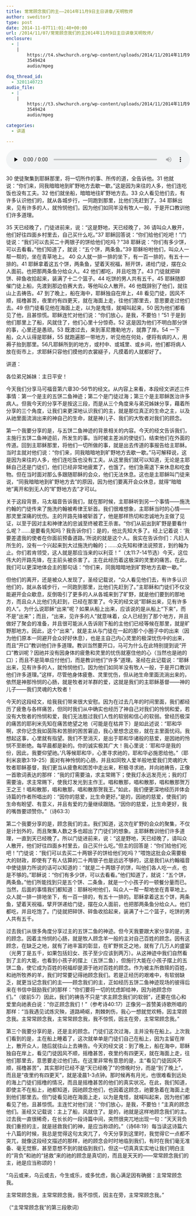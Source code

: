 ```yaml
---
title: 常常顾念我们的主——2014年11月9日主日讲章/天明牧师
author: sweditor3
type: post
date: 2014-11-07T11:01:40+00:00
url: /2014/11/07/常常顾念我们的主2014年11月9日主日讲章天明牧师/
enclosure:
  - |
    |
        https://t4.shwchurch.org/wp-content/uploads/2014/11/2014年11月9日讲道录音.mp3
        3549424
        audio/mpeg
        
dsq_thread_id:
  - 3201140723
audio_file:
  - |
    |
        https://t3.shwchurch.org/wp-content/uploads/2014/11/2014年11月9日讲道录音.mp3
        3549424
        audio/mpeg
        
categories:
  - 讲道

---
```

<audio class="wp-audio-shortcode" id="audio-11794-29" preload="none" style="width: 100%;" controls="controls"><source type="audio/mpeg" src="http://t5.shwchurch.org/wp-content/uploads/2014/11/2014年11月9日讲道录音.mp3?_=29" /><http://t5.shwchurch.org/wp-content/uploads/2014/11/2014年11月9日讲道录音.mp3></audio> 

30 使徒聚集到耶稣那里，将一切所作的事、所传的道，全告诉他。31 他就说：“你们来，同我暗暗地到旷野地方去歇一歇。”这是因为来往的人多，他们连吃饭也没有工夫。32 他们就坐船，暗暗地往旷野地方去。33 众人看见他们去，有许多认识他们的，就从各城步行，一同跑到那里，比他们先赶到了。34 耶稣出来，见有许多的人，就怜悯他们，因为他们如同羊没有牧人一般，于是开口教训他们许多道理。
  
35 天已经晚了，门徒进前来，说：“这是野地，天已经晚了，36 请叫众人散开，他们好往四面乡村里去，自己买什么吃。”37 耶稣回答说：“你们给他们吃吧！”门徒说：“我们可以去买二十两银子的饼给他们吃吗？”38 耶稣说：“你们有多少饼，可以去看看。”他们知道了，就说：“五个饼，两条鱼。”39 耶稣吩咐他们，叫众人一帮一帮的，坐在青草地上。 40 众人就一排一排的坐下，有一百一排的，有五十一排的。41 耶稣拿着这五个饼，两条鱼，望着天祝福，掰开饼，递给门徒，摆在众人面前。也把那两条鱼分给众人。42 他们都吃，并且吃饱了。43 门徒就把碎饼、碎鱼收拾起来，装满了十二个篮子。44 吃饼的男人共有五千。45 耶稣随即催门徒上船，先渡到那边伯赛大去，等他叫众人散开。46 他既辞别了他们，就往山上去祷告。47 到了晚上，船在海中，耶稣独自在岸上，48 看见门徒，因风不顺，摇橹甚苦，夜里约有四更天，就在海面上走，往他们那里去，意思要走过他们去。49 但门徒看见他在海面上走，以为是鬼怪，就喊叫起来，50 因为他们都看见了他，且甚惊慌。耶稣连忙对他们说：“你们放心，是我，不要怕！”51 于是到他们那里上了船，风就住了，他们心里十分惊奇。52 这是因为他们不明白那分饼的事，心里还是愚顽。53 既渡过去，来到革尼撒勒地方，就靠了岸。54 一下船，众人认得是耶稣，55 就跑遍那一带地方，听见他在何处，便将有病的人，用褥子抬到那里。56凡耶稣所到的地方，或村中、或城里、或乡间，他们都将病人放在街市上，求耶稣只容他们摸他的衣裳繸子，凡摸着的人就都好了。

讲道：

各位弟兄姊妹：主日平安！

今天我们分享马可福音第六章30-56节的经文。从内容上来看，本段经文讲述三件事情：第一个是主的五饼二鱼神迹；第二个是门徒过海；第三个是主耶稣医治许多病人。但我今天的分享不是按这三段，而是从三个角度来与弟兄姊妹分享，藉着所分享的三个角度，让我们来更深地认识我们的主，就是那位真正的生命之主，以及从祂里面流淌出来的神自己的生命，就是神儿子、我们的大牧者对我们的顾念。

第一个我要分享的是，与五饼二鱼神迹的背景相关的内容。今天的经文告诉我们，主施行五饼二鱼神迹前，所发生的事。当时被主差派的使徒们，结束他们在外面的传道。回到主耶稣那里，将他们一切所做的事，就是出去传道的事报告给主耶稣。当时主就对他们说：“你们来，同我暗暗地到旷野地方去歇一歇。”马可解释说，这是因为来往的人多，他们连吃饭也没有工夫。从这里我们就可以知道，无论是主耶稣自己还是门徒们，他们已经非常地疲累了，也饿了。他们急需退下来休息和吃食物。但在当时面对那么多跟随耶稣的会众，他们无法休息。这也是主耶稣叫门徒来说，“同我暗暗地到旷野地方去”的原因，因为他们要离开会众休息，就得“暗暗地”离开和到无人的“旷野地方去”才可以。

关于这段背景，马太福音告诉我们，就在那时候，主耶稣听到另一个事情——施洗约翰的门徒传来了施洗约翰被希律王斩首。我们很难想象，主耶稣当时的心情——那灵里深痛的忧伤。主的开路先锋被斩首了，他是那样热切和忠诚地为主做了见证，以至于因对主和神律法的忠诚至终被君王杀害。“你们从前出到旷野是要看什么呢？……是要看先知吗？我告诉你们：是的，他比先知大多了。经上记着说：‘我要差遣我的使者在你面前预备道路。’所说的就是这个人。我实在告诉你们：凡妇人所生的，没有一个兴起来到大过施洗约翰的；……众先知和律法说预言，到约翰为止。你们若肯领受，这人就是那应当来的以利亚！”（太11:7-14节选）今天，这位伟大的开路先锋，在主前头被杀害了。主在此经历着这极深的灵里的痛苦。在此，我们可以更深地体会主的那句话：“你们来，同我暗暗地到旷野地方去歇一歇。”

但他们的离开，还是被众人发现了，圣经记载说，“众人看见他们去，有许多认识他们的，就从各城步行，一同跑到那里，比他们先赶到了。”主耶稣和门徒们不仅没能避开会众歇息，反倒吸引了更多的人从各城来到了旷野，就是他们要到的那地方，而且众人比他们先赶到，已经在那里了。今天的经文说“耶稣出来，见有许多的人”。为什么说耶稣“出来”呢？如果从船上出来，应该说的是从船上“下来”，而不是“出来”；而且，“出来，见许多的人”就意味着，众人已经到了那个地方，并且做好了聚会的准备，并且很可能派人告诉刚下船的主他们已经等候在那里，就是旷野那地方。因此，这个“出来”，就是主从与门徒在一起的那个小圈子中的出来（因为他们原本一同避开会众好好休息），也是主自己内心灵里的极深忧伤中的出来，而且“开口”教训他们许多道理。教训当然要开口，马可为什么在此特别提到说“开口”教训呢？因祂并没有因身体的疲惫和灵里的忧伤就塞住他的心（当然也是祂的口）；而且不是简单应付他们，而是教训他们“许多”道理。圣经在此记载说：“耶稣出来，见有许多的人，就怜悯他们，因为他们如同羊没有牧人一般，于是开口教训他们许多道理。”这样，尽管他身体疲惫、灵里忧伤，但从祂生命里面流淌出来的，依然是神那怜悯的心肠，就是牧者对羊群的爱，这就是我们的主耶稣基督——神的儿子——我们灵魂的大牧者！

今天的这段经文，给我我们带来很大安慰。因为在过去几年的时间里面，我们都经历了疲惫与各样痛苦，但同时我们从中确实也经历了神自己对我们的怜悯和爱，若没有大牧者的怜悯和爱，我们无法胜过我们人性的软弱和信心的软弱。曾经历极深的痛苦的耶利米先知在痛苦绝望之地（可能是在枯井下）是如此述说：“耶和华啊，求你记念我如茵陈和苦胆的困苦窘迫，我心里想念这些，就在主里面忧闷。我想起这事，心里就有指望。我们不至消灭，是出于耶和华诸般的慈爱，是因祂的怜悯不至断绝。每早晨都是新的。你的诚实极其广大！我心里说：‘耶和华是我的份，因此，我要仰望祂。’凡等候耶和华，心里寻求祂的，耶和华必施恩给他。”（耶利米哀歌3:19-25）面对有神怜悯的心肠，并且如同牧人爱羊般地爱我们灵魂的大牧者耶稣基督，我们更当从疲惫和困苦中走出来，积极寻求祂，并向祂祷告，正像一首歌词表达的那样：“我的灯需要油，求主常赐下；使我灯永远发亮光；我的灯需要油，求主常赐下，使我灯发光到主作王。唱和散那，唱和散那，唱和散那贺万王之王！唱和散那，唱和散那，唱和散那贺我王。”如此，我们便更深地经历并体会诗篇的作者所唱出的：“因你的慈爱，比生命更好。”是的，因祂的慈爱，使我们的生命有盼望、有意义，并且有爱的力量继续跟随。“因你的慈爱，比生命更好，我的嘴唇要颂赞你。”（诗63:3）

第二个我要分享的是，顾念我们的主。我们知道，这次在旷野的会众的聚集，不仅是计划外的，而且聚集人数之多也超出了门徒们的想象。主耶稣教训他们许多道理，一直到天已经晚了。所以门徒进前来，说：“这是野地，天已经晚了，请叫众人散开，他们好往四面乡村里去，自己买什么吃。”但主的回答是：“你们给他们吃吧！”门徒说：“我们可以去买二十两银子的饼给他们吃吗？”喂饱这批会众需要极大的财政，即使有了有人估算的二十两银子也是远远不够的，这是我们从约翰福音中使徒腓力所说的话可以知道的：“就是二十两银子的饼，叫他们各人吃一点，也是不够的。”耶稣说：“你们有多少饼，可以去看看。”他们知道了，就说：“五个饼，两条鱼。”他们所能找到只是五个饼、二条鱼，就是一个小孩子的一顿餐分量而已。当然，后面的事情我们都知道：耶稣吩咐他们，叫众人一帮一帮地坐在青草地上。众人就一排一排地坐下，有一百一排的，有五十一排的。耶稣拿着这五个饼，两条鱼，望着天祝福，擘开饼递给门徒，摆在众人面前，也把那两条鱼分给众人。他们都吃，并且吃饱了。门徒就把碎饼、碎鱼收拾起来，装满了十二个篮子，吃饼的男人共有五千。

过去我们从很多角度分享过主的五饼二鱼的神迹。但今天我要跟大家分享的是，主的顾念。因着主怜悯的心肠，就是牧人顾念羊一般的主对自己百姓的顾念。因有这顾念，在缺乏之地，就有了祂丰富的彰显，在旷野贫乏之地，就有了几万人的盛宴（光男丁是五千，如果包括妇女、孩子至少应该到两万）。从这神迹中我们自然看到了主的大能，也看到小孩子的摆上（五饼二鱼），但施行大能在小孩子摆上的五饼二鱼，使它成为百姓的祝福却是源于祂对百姓的顾念。作为被主所救赎的百姓，和祂所牧养的羊，我们时常要记得祂顾念我们。若是正经历的艰难中，有软弱缺乏，就更当记念我们的主——顾念我们的主，正如经历五饼二鱼神迹现场的彼得后来在书信中鼓励我们的那样：“你们要将一切的忧虑卸给神，因为祂顾念你们。”（彼前5:7）因此，我们的祷告不只是“求主顾念我们的软弱”，还要在信心和爱里向祂表白说：“你正顾念我们！”（参考诗40:17）正像另一首赞美诗歌所唱的那样：“当我遇见试炼灾殃，道路崎岖，荆棘刺伤，我心一想就觉欢畅，因主常顾念我。主常常顾念我，主常常顾念我，我不惊慌，因主在旁，主常常顾念我。”

第三个我要分享的是，还是主的顾念。门徒们这次过海，主并没有在船上。上次我们看到的是，主在船上睡着了，这次就单单是门徒们自己在船上，因为主留在岸上，散开众人，随后就往山上去祷告。今天的经文说：到了晚上，船在海中，耶稣独自在岸上，看见门徒因风不顺，摇橹甚苦，夜里约有四更天，就在海面上走，往他们那里去，意思要走过他们去。在这里非常有意思的是，主“看见门徒因风不顺，摇橹甚苦”，其实那时已经不是“天已经晚了”的傍晚时分，而是“到了晚上”，而且是“夜里约有四更天”，就是凌晨1-3点钟。那时候再有月光，也很难看到远处的海上门徒们摇橹的情况，而且是摇橹甚苦的他们的真实状况。在此，我们知道，即使主不在船上，祂都知道，因祂顾念他们，也因着这顾念，祂要急着在海面上走到他们那里去。但门徒看见祂在海面上走，以为是鬼怪，就喊叫起来，因为他们都看见了他，且甚惊慌。主连忙对他们说：“你们放心，是我，不要怕！”主真的顾念他们。圣经又记载说：主上了船，风就住了。是的，祂就是这样地顾念我们的主。过去我一直很稀奇，在长长的一段诗篇中间，突然很突兀地出现一句：“天天背负我们重担的主，就是拯救我们的神，是应当称颂的。”（诗68:19）每当读这诗篇六十八篇的时候，我总是觉得这句太突兀了，今天分享到这里时，我觉得它一点都不突兀，就像这段经文描述的那样，祂的顾念会时时地临到我们，有时在我们毫无准备、毫无觉察，甚至意想不到的就临到我们，但这一切真真实实地让我们明白主的“背负”和祂的“拯救”来的祂的顾念是真切的，而且是天天的——常常顾念我们的主，祂是应当称颂的！

“乌云或来，乌云或去，今生或乐，或多忧虑，我心满足因有确据：主常常顾念我。
  
主常常顾念我，主常常顾念我，我不惊慌，因主在旁，主常常顾念我。”

（“主常常顾念我”的第三段歌词）
